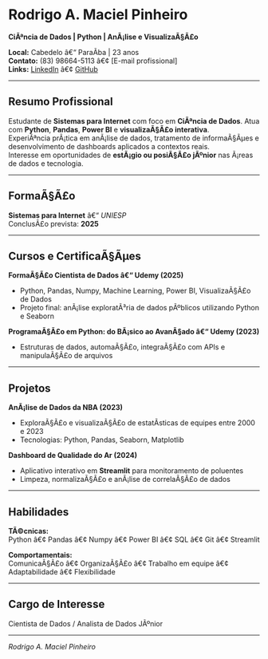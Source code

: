 # Rodrigo A. Maciel Pinheiro

**CiÃªncia de Dados | Python | AnÃ¡lise e VisualizaÃ§Ã£o**

**Local:** Cabedelo â€“ ParaÃ­ba | 23 anos  
**Contato:** (83) 98664-5113 â€¢ [E-mail profissional]  
**Links:** [LinkedIn](https://linkedin.com/in/rodrigopinheiro) â€¢ [GitHub](https://github.com/ZaraTakion)

---

## Resumo Profissional  
Estudante de **Sistemas para Internet** com foco em **CiÃªncia de Dados**. Atua com **Python**, **Pandas**, **Power BI** e **visualizaÃ§Ã£o interativa**.  
ExperiÃªncia prÃ¡tica em anÃ¡lise de dados, tratamento de informaÃ§Ãµes e desenvolvimento de dashboards aplicados a contextos reais.  
Interesse em oportunidades de **estÃ¡gio ou posiÃ§Ã£o jÃºnior** nas Ã¡reas de dados e tecnologia.

---

## FormaÃ§Ã£o  
**Sistemas para Internet** â€“ *UNIESP*  
ConclusÃ£o prevista: **2025**

---

## Cursos e CertificaÃ§Ãµes  

**FormaÃ§Ã£o Cientista de Dados â€“ Udemy (2025)**  
- Python, Pandas, Numpy, Machine Learning, Power BI, VisualizaÃ§Ã£o de Dados  
- Projeto final: anÃ¡lise exploratÃ³ria de dados pÃºblicos utilizando Python e Seaborn

**ProgramaÃ§Ã£o em Python: do BÃ¡sico ao AvanÃ§ado â€“ Udemy (2023)**  
- Estruturas de dados, automaÃ§Ã£o, integraÃ§Ã£o com APIs e manipulaÃ§Ã£o de arquivos  

---

## Projetos  

**AnÃ¡lise de Dados da NBA (2023)**  
- ExploraÃ§Ã£o e visualizaÃ§Ã£o de estatÃ­sticas de equipes entre 2000 e 2023  
- Tecnologias: Python, Pandas, Seaborn, Matplotlib  

**Dashboard de Qualidade do Ar (2024)**  
- Aplicativo interativo em **Streamlit** para monitoramento de poluentes  
- Limpeza, normalizaÃ§Ã£o e anÃ¡lise de correlaÃ§Ã£o de dados  

---

## Habilidades  

**TÃ©cnicas:**  
Python â€¢ Pandas â€¢ Numpy â€¢ Power BI â€¢ SQL â€¢ Git â€¢ Streamlit  

**Comportamentais:**  
ComunicaÃ§Ã£o â€¢ OrganizaÃ§Ã£o â€¢ Trabalho em equipe â€¢ Adaptabilidade â€¢ Flexibilidade  

---

## Cargo de Interesse  
Cientista de Dados / Analista de Dados JÃºnior

---

_Rodrigo A. Maciel Pinheiro_